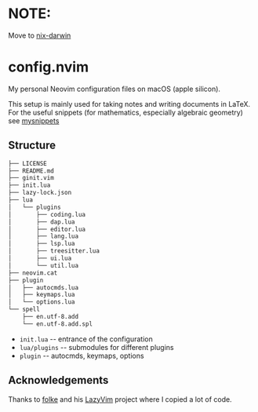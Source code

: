 # NOTE:

Move to [nix-darwin]

# config.nvim

My personal Neovim configuration files on macOS (apple silicon).

This setup is mainly used for taking notes and writing documents in LaTeX.
For the useful snippets (for mathematics, especially algebraic geometry)
see [mysnippets]

## Structure

```txt
├── LICENSE
├── README.md
├── ginit.vim
├── init.lua
├── lazy-lock.json
├── lua
│   └── plugins
│       ├── coding.lua
│       ├── dap.lua
│       ├── editor.lua
│       ├── lang.lua
│       ├── lsp.lua
│       ├── treesitter.lua
│       ├── ui.lua
│       └── util.lua
├── neovim.cat
├── plugin
│   ├── autocmds.lua
│   ├── keymaps.lua
│   └── options.lua
└── spell
    ├── en.utf-8.add
    └── en.utf-8.add.spl
```

- `init.lua` -- entrance of the configuration
- `lua/plugins` -- submodules for different plugins
- `plugin` -- autocmds, keymaps, options

[mysnippets]: https://github.com/mathjiajia/mySnippets
[nix-darwin]: https://github.com/mathjiajia/nix-darwin

## Acknowledgements

Thanks to [folke](https://github.com/folke) and his [LazyVim](https://github.com/LazyVim) project
where I copied a lot of code.
